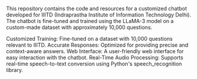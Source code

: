 This repository contains the code and resources for a customized chatbot developed for IIITD (Indraprastha Institute of Information Technology Delhi). 
The chatbot is fine-tuned and trained using the LLaMA-3 model on a custom-made dataset with approximately 10,000 questions.

Customized Training: Fine-tuned on a dataset with 10,000 questions relevant to IIITD.
Accurate Responses: Optimized for providing precise and context-aware answers.
Web Interface: A user-friendly web interface for easy interaction with the chatbot.
Real-Time Audio Processing: Supports real-time speech-to-text conversion using Python's speech_recognition library.
